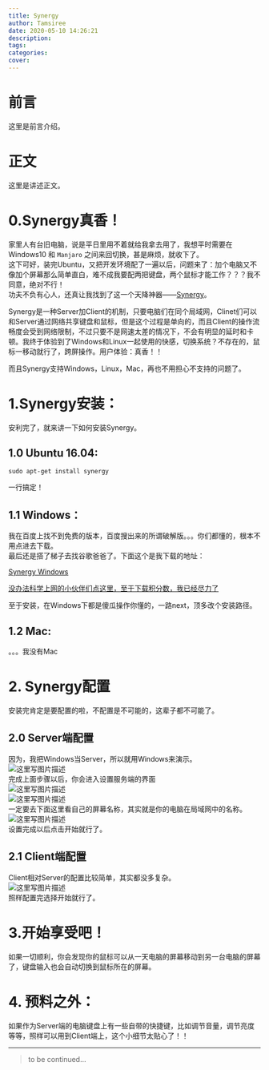 ```yaml
---
title: Synergy
author: Tamsiree
date: 2020-05-10 14:26:21
description:
tags:
categories:
cover:
---
```

# 前言
这里是前言介绍。

# 正文
这里是讲述正文。

# 0.Synergy真香！

家里人有台旧电脑，说是平日里用不着就给我拿去用了，我想平时需要在 Windows10 和 `Manjaro` 之间来回切换，甚是麻烦，就收下了。  
这下可好，装完Ubuntu，又把开发环境配了一遍以后，问题来了：加个电脑又不像加个屏幕那么简单直白，难不成我要配两把键盘，两个鼠标才能工作？？？我不同意，绝对不行！  
功夫不负有心人，还真让我找到了这一个天降神器——[Synergy](https://symless.com/synergy)。

Synergy是一种Server加Client的机制，只要电脑们在同个局域网，Clinet们可以和Server通过网络共享键盘和鼠标，但是这个过程是单向的，而且Client的操作流畅度会受到网络限制，不过只要不是网速太差的情况下，不会有明显的延时和卡顿。我终于体验到了Windows和Linux一起使用的快感，切换系统？不存在的，鼠标一移动就行了，跨屏操作。用户体验：真香！！

而且Synergy支持Windows，Linux，Mac，再也不用担心不支持的问题了。

# 1.Synergy安装：

安利完了，就来讲一下如何安装Synergy。

## 1.0 Ubuntu 16.04:

```
sudo apt-get install synergy
```

一行搞定！

## 1.1 Windows：

我在百度上找不到免费的版本，百度搜出来的所谓破解版。。。你们都懂的，根本不用点进去下载。  
最后还是搭了梯子去找谷歌爸爸了。下面这个是我下载的地址：

[Synergy Windows](https://sourceforge.net/projects/synergy-stable-builds/)

[没办法科学上网的小伙伴们点这里，至于下载积分数，我已经尽力了](https://download.csdn.net/download/weixin_41995979/10623447)

至于安装，在Windows下都是傻瓜操作你懂的，一路next，顶多改个安装路径。

## 1.2 Mac:

。。。我没有Mac

# 2\. Synergy配置

安装完肯定是要配置的啦，不配置是不可能的，这辈子都不可能了。

## 2.0 Server端配置

因为，我把Windows当Server，所以就用Windows来演示。  
![这里写图片描述](https://img-blog.csdn.net/20180824010722373?watermark/2/text/aHR0cHM6Ly9ibG9nLmNzZG4ubmV0L3dlaXhpbl80MTk5NTk3OQ==/font/5a6L5L2T/fontsize/400/fill/I0JBQkFCMA==/dissolve/70)  
完成上面步骤以后，你会进入设置服务端的界面  
![这里写图片描述](https://img-blog.csdn.net/20180824011209893?watermark/2/text/aHR0cHM6Ly9ibG9nLmNzZG4ubmV0L3dlaXhpbl80MTk5NTk3OQ==/font/5a6L5L2T/fontsize/400/fill/I0JBQkFCMA==/dissolve/70)  
![这里写图片描述](https://img-blog.csdn.net/20180824011401461?watermark/2/text/aHR0cHM6Ly9ibG9nLmNzZG4ubmV0L3dlaXhpbl80MTk5NTk3OQ==/font/5a6L5L2T/fontsize/400/fill/I0JBQkFCMA==/dissolve/70)  
一定要去下面这里看自己的屏幕名称，其实就是你的电脑在局域网中的名称。  
![这里写图片描述](https://img-blog.csdn.net/20180824011540397?watermark/2/text/aHR0cHM6Ly9ibG9nLmNzZG4ubmV0L3dlaXhpbl80MTk5NTk3OQ==/font/5a6L5L2T/fontsize/400/fill/I0JBQkFCMA==/dissolve/70)  
设置完成以后点击开始就行了。

## 2.1 Client端配置

Client相对Server的配置比较简单，其实都没多复杂。  
![这里写图片描述](https://img-blog.csdn.net/201808240123560?watermark/2/text/aHR0cHM6Ly9ibG9nLmNzZG4ubmV0L3dlaXhpbl80MTk5NTk3OQ==/font/5a6L5L2T/fontsize/400/fill/I0JBQkFCMA==/dissolve/70)  
照样配置完选择开始就行了。

# 3.开始享受吧！

如果一切顺利，你会发现你的鼠标可以从一天电脑的屏幕移动到另一台电脑的屏幕了，键盘输入也会自动切换到鼠标所在的屏幕。

# 4. 预料之外：

如果作为Server端的电脑键盘上有一些自带的快捷键，比如调节音量，调节亮度等等，照样可以用到Client端上，这个小细节太贴心了！！

---
> to be continued...
